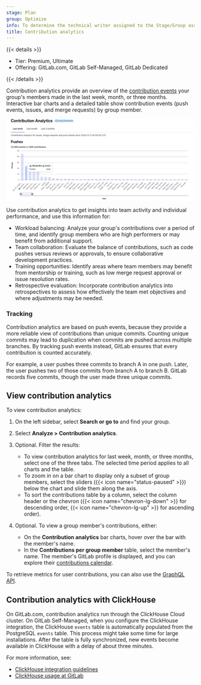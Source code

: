 ```yaml
---
stage: Plan
group: Optimize
info: To determine the technical writer assigned to the Stage/Group associated with this page, see https://handbook.gitlab.com/handbook/product/ux/technical-writing/#assignments
title: Contribution analytics
---
```


{{< details >}}

- Tier: Premium, Ultimate
- Offering: GitLab.com, GitLab Self-Managed, GitLab Dedicated

{{< /details >}}

Contribution analytics provide an overview of the
[contribution events](../../profile/contributions_calendar.md#user-contribution-events)
your group's members made in the last week, month, or three months.
Interactive bar charts and a detailed table show contribution events
(push events, issues, and merge requests) by group member.

![Contribution analytics bar graphs](img/contribution_analytics_push_v17_7.png)

Use contribution analytics to get insights into team activity and individual performance, and use this information for:

- Workload balancing: Analyze your group's contributions over a period of time, and identify group members who are high performers or may benefit from additional support.
- Team collaboration: Evaluate the balance of contributions, such as code pushes versus reviews or approvals, to ensure collaborative development practices.
- Training opportunities: Identify areas where team members may benefit from mentorship or training, such as low merge request approval or issue resolution rates.
- Retrospective evaluation: Incorporate contribution analytics into retrospectives to assess how effectively the team met objectives and where adjustments may be needed.

### Tracking

Contribution analytics are based on push events, because they provide a more reliable view of contributions than unique commits.
Counting unique commits may lead to duplication when commits are pushed across multiple branches.
By tracking push events instead, GitLab ensures that every contribution is counted accurately.

For example, a user pushes three commits to branch A in one push.
Later, the user pushes two of those commits from branch A to branch B.
GitLab records five commits, though the user made three unique commits.

## View contribution analytics

To view contribution analytics:

1. On the left sidebar, select **Search or go to** and find your group.
1. Select **Analyze > Contribution analytics**.
1. Optional. Filter the results:

   - To view contribution analytics for last week, month, or three months, select one of the three tabs.
   The selected time period applies to all charts and the table.
   - To zoom in on a bar chart to display only a subset of group members,
   select the sliders ({{< icon name="status-paused" >}}) below the chart and slide them along the axis.
   - To sort the contributions table by a column, select the column header or the chevron
   ({{< icon name="chevron-lg-down" >}} for descending order, {{< icon name="chevron-lg-up" >}} for ascending order).

1. Optional. To view a group member's contributions, either:

   - On the **Contribution analytics** bar charts, hover over the bar with the member's name.
   - In the **Contributions per group member** table, select the member's name.
   The member's GitLab profile is displayed, and you can explore their [contributions calendar](../../../user/profile/contributions_calendar.md).

To retrieve metrics for user contributions, you can also use the [GraphQL API](../../../api/graphql/reference/_index.md#groupcontributions).

## Contribution analytics with ClickHouse

On GitLab.com, contribution analytics run through the ClickHouse Cloud cluster.
On GitLab Self-Managed, when you configure the ClickHouse integration, the ClickHouse `events` table is automatically populated from the PostgreSQL `events` table. This process might take some time for large installations. After the table is fully synchronized, new events become available in ClickHouse with a delay of about three minutes.

For more information, see:

- [ClickHouse integration guidelines](../../../integration/clickhouse.md)
- [ClickHouse usage at GitLab](https://handbook.gitlab.com/handbook/engineering/architecture/design-documents/clickhouse_usage/)

<!-- ## Troubleshooting

Include any troubleshooting steps that you can foresee. If you know beforehand what issues
one might have when setting this up, or when something is changed, or on upgrading, it's
important to describe those, too. Think of things that may go wrong and include them here.
This is important to minimize requests for support, and to avoid doc comments with
questions that you know someone might ask.

Each scenario can be a third-level heading, for example `### Getting error message X`.
If you have none to add when creating a doc, leave this section in place
but commented out to help encourage others to add to it in the future. -->
